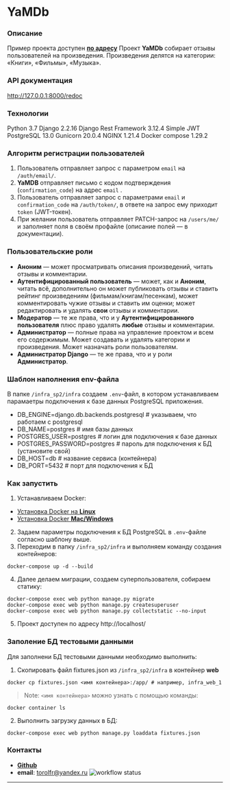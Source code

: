 # YaMDb
### Описание
Пример проекта доступен [**по адресу**](http://51.250.25.251)
Проект **YaMDb** собирает отзывы пользователей на произведения. Произведения делятся на категории: «Книги», «Фильмы», «Музыка».
### API документация
<http://127.0.0.1:8000/redoc>
### Технологии
Python 3.7
Django 2.2.16
Django Rest Framework 3.12.4
Simple JWT
PostgreSQL 13.0
Gunicorn 20.0.4
NGINX 1.21.4
Docker compose 1.29.2
### Алгоритм регистрации пользователей
1. Пользователь отправляет запрос с параметром `email` на `/auth/email/`.
2. **YaMDB** отправляет письмо с кодом подтверждения (`confirmation_code`) на адрес  `email` .
3. Пользователь отправляет запрос с параметрами `email` и `confirmation_code` на `/auth/token/`, в ответе на запрос ему приходит `token` (JWT-токен).
4. При желании пользователь отправляет PATCH-запрос на `/users/me/` и заполняет поля в своём профайле (описание полей — в документации).
### Пользовательские роли
- **Аноним** — может просматривать описания произведений, читать отзывы и комментарии.
- **Аутентифицированный пользователь** — может, как и **Аноним**, читать всё, дополнительно он может публиковать отзывы и ставить рейтинг произведениям (фильмам/книгам/песенкам), может комментировать чужие отзывы и ставить им оценки; может редактировать и удалять **свои** отзывы и комментарии.
- **Модератор** — те же права, что и у **Аутентифицированного пользователя** плюс право удалять **любые** отзывы и комментарии.
- **Администратор** — полные права на управление проектом и всем его содержимым. Может создавать и удалять категории и произведения. Может назначать роли пользователям.
- **Администратор Django** — те же права, что и у роли **Администратор**.
### Шаблон наполнения env-файла
В папке `/infra_sp2/infra` создаем  `.env`-файл, в котором устанавливаем парамаетры подключения к базе данных PostgreSQL приложения.
- DB_ENGINE=django.db.backends.postgresql # указываем, что работаем с postgresql
- DB_NAME=postgres # имя базы данных
- POSTGRES_USER=postgres # логин для подключения к базе данных
- POSTGRES_PASSWORD=postgres # пароль для подключения к БД (установите свой)
- DB_HOST=db # название сервиса (контейнера)
- DB_PORT=5432 # порт для подключения к БД 
### Как запустить
1. Устанавливаем Docker:
  - [Установка Docker на **Linux**](https://docs.docker.com/engine/install/)
  - [Установка Docker **Mac/Windows**](https://docs.docker.com/desktop/)
2. Задаем параметры подключения к БД PostgreSQL в `.env`-файлe согласно шаблону выше.
3. Переходим в папку `/infra_sp2/infra` и выполняем команду создания контейнеров:
```
docker-compose up -d --build
```
4. Далее делаем миграции, создаем суперпользователя, собираем статику:
```
docker-compose exec web python manage.py migrate
docker-compose exec web python manage.py createsuperuser
docker-compose exec web python manage.py collectstatic --no-input
```
5. Проект доступен по адресу http://localhost/
### Заполение БД тестовыми данными
Для заполнени БД тестовыми данными необходимо выполнить:
1. Скопировать файл fixtures.json из `/infra_sp2/infra` в контейнер **web**
```
docker cp fixtures.json <имя контейнера>:/app/ # например, infra_web_1
```
> Note: `<имя контейнера>` можно узнать с помощью команды:
```
docker container ls
```
2. Выполнить загрузку данных в БД:
```
docker-compose exec web python manage.py loaddata fixtures.json
```
### Контакты
- [**Github**](https://github.com/Torolfr/)
- **email**: torolfr@yandex.ru
![workflow status](https://github.com/Torolfr/yamdb_final/actions/workflows/yamdb_workflow.yml/badge.svg)
***
